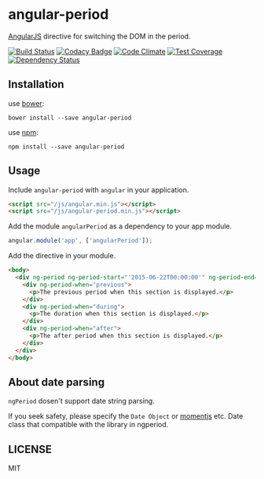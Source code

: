# angular-period

[AngularJS](https://angularjs.org/) directive for switching the DOM in the period.

[![Build Status](https://travis-ci.org/rymizuki/angular-period.svg?branch=master)](https://travis-ci.org/rymizuki/angular-period)
[![Codacy Badge](https://www.codacy.com/project/badge/5d397cce7c904909a1e26d69bd7f6a99)](https://www.codacy.com/app/ry-mizuki/angular-period)
[![Code Climate](https://codeclimate.com/github/rymizuki/angular-period/badges/gpa.svg)](https://codeclimate.com/github/rymizuki/angular-period)
[![Test Coverage](https://codeclimate.com/github/rymizuki/angular-period/badges/coverage.svg)](https://codeclimate.com/github/rymizuki/angular-period/coverage)
[![Dependency Status](https://gemnasium.com/rymizuki/angular-period.svg)](https://gemnasium.com/rymizuki/angular-period) 

## Installation

use [bower](http://bower.io/):
```
bower install --save angular-period
```

use [npm](https://www.npmjs.com/):
```
npm install --save angular-period
```

## Usage

Include `angular-period` with `angular` in your application.

```html
<script src="/js/angular.min.js"></script>
<script src="/js/angular-period.min.js"></script>
```

Add the module `angularPeriod` as a dependency to your app module.

```javascript
angular.module('app', ['angularPeriod']);
```

Add the directive in your module.

```html
<body>
  <div ng-period ng-period-start="'2015-06-22T00:00:00'" ng-period-end="'2015-06-29T23:59:59'">
    <div ng-period-when="previous">
      <p>The previous period when this section is displayed.</p>
    </div>
    <div ng-period-when="during">
      <p>The duration when this section is displayed.</p>
    </div>
    <div ng-period-when="after">
      <p>The after period when this section is displayed.</p>
    </div>
  </div>
</body>
```

## About date parsing

`ngPeriod` dosen't support date string parsing.

If you seek safety, please specify the `Date Object` or [momentjs](http://momentjs.com/) etc.
Date class that compatible with the library in ngperiod.

## LICENSE

MIT

